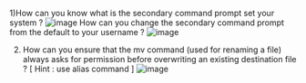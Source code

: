 1)How can you know what is the secondary command prompt set your system ?
![image](https://github.com/Pandi0906/Linux_Training_Program_Assignments/assets/65610375/7672b56e-7757-46a7-b501-7e903785f101)
How can you change the secondary command prompt from the default to your username ?
![image](https://github.com/Pandi0906/Linux_Training_Program_Assignments/assets/65610375/d2209473-5d5e-4d19-864c-5adea9bbf036)




2. How can you ensure that the mv command (used for renaming a file) always asks for permission before overwriting an existing destination file ? 
[ Hint : use alias command ]
![image](https://github.com/Pandi0906/Linux_Training_Program_Assignments/assets/65610375/f85e570c-5136-47fa-a95e-31be272d1ce3)
